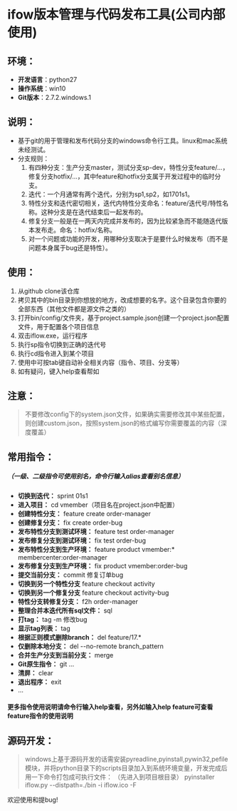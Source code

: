 ﻿ifow版本管理与代码发布工具(公司内部使用)
========================================

## 环境：
* **开发语言**：python27
* **操作系统**：win10
* **Git版本**：2.7.2.windows.1

## 说明：
* 基于git的用于管理和发布代码分支的windows命令行工具。linux和mac系统未经测试。
* 分支规则：
    1. 有四种分支：生产分支master，测试分支sp-dev，特性分支feature/...，修复分支hotfix/...，其中feature和hotfix分支属于开发过程中的临时分支。
    2. 迭代：一个月通常有两个迭代，分别为sp1,sp2，如1701s1。
    3. 特性分支和迭代密切相关，迭代内特性分支命名：feature/迭代号/特性名称。这种分支是在迭代结束后一起发布的。
    4. 修复分支一般是在一两天内完成并发布的，因为比较紧急而不能随迭代版本发布走。命名：hotfix/名称。
    5. 对一个问题或功能的开发，用哪种分支取决于是要什么时候发布（而不是问题本身属于bug还是特性）。

## 使用：
1. 从github clone该仓库
2. 拷贝其中的bin目录到你想放的地方，改成想要的名字。这个目录包含你要的全部东西（其他文件都是源文件之类的）
3. 打开bin/config/文件夹，基于project.sample.json创建一个project.json配置文件，用于配置各个项目信息
4. 双击iflow.exe，运行程序
5. 执行sp指令切换到正确的迭代号
6. 执行cd指令进入到某个项目
7. 使用中可按tab键自动补全相关内容（指令、项目、分支等）
8. 如有疑问，键入help查看帮如

## 注意：
> 不要修改config下的system.json文件，如果确实需要修改其中某些配置，则创建custom.json，按照system.json的格式编写你需要覆盖的内容（深度覆盖）

## 常用指令：
##### （一级、二级指令可使用别名，命令行输入alias查看别名信息）
* **切换到迭代：** sprint 01s1
* **进入项目：** cd vmember（项目名在project.json中配置）
* **创建特性分支：** feature create order-manager
* **创建修复分支：** fix create order-bug
* **发布特性分支到测试环境：** feature test order-manager
* **发布修复分支到测试环境：** fix test order-bug
* **发布特性分支到生产环境：** feature product vmember:* membercenter:order-manager
* **发布修复分支到生产环境：** fix product vmember:order-bug
* **提交当前分支：** commit 修复订单bug
* **切换到另一个特性分支** feature checkout activity
* **切换到另一个修复分支** feature checkout activity-bug
* **特性分支转修复分支：** f2h order-manager
* **整理合并本迭代所有sql文件：** sql
* **打tag：** tag -m 修改bug
* **显示tag列表：** tag
* **根据正则模式删除branch：** del feature/17.*
* **仅删除本地分支：** del --no-remote branch_pattern
* **合并生产分支到当前分支：** merge
* **Git原生指令：** git ...
* **清屏：** clear
* **退出程序：** exit
* ...

#### 更多指令使用说明请命令行输入help查看，另外如输入help feature可查看feature指令的使用说明

## 源码开发：
> windows上基于源码开发的话需安装pyreadline,pyinstall,pywin32,pefile模块，并将python目录下的scripts目录加入到系统环境变量，开发完成后用一下命令打包成可执行文件：
（先进入到项目根目录）
pyinstaller iflow.py --distpath=./bin -i iflow.ico -F

欢迎使用和提bug!